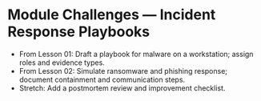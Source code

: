 # Module Challenges — Incident Response Playbooks

- From Lesson 01: Draft a playbook for malware on a workstation; assign roles and evidence types.
- From Lesson 02: Simulate ransomware and phishing response; document containment and communication steps.
- Stretch: Add a postmortem review and improvement checklist.
